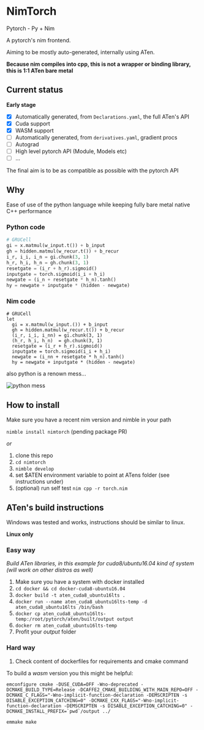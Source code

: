 # NimTorch

Pytorch - Py + Nim

A pytorch's nim frontend.

Aiming to be mostly auto-generated, internally using ATen.

**Because nim compiles into cpp, this is not a wrapper or binding library, this is 1:1 ATen bare metal**

## Current status

**Early stage**

- [x] Automatically generated, from `Declarations.yaml`, the full ATen's API
- [x] Cuda support
- [x] WASM support
- [ ] Automatically generated, from `derivatives.yaml`, gradient procs
- [ ] Autograd
- [ ] High level pytorch API (Module, Models etc)
- [ ] ...

The final aim is to be as compatible as possible with the pytorch API

## Why

Ease of use of the python language while keeping fully bare metal native C++ performance

### Python code

```python
# GRUCell
gi = x.matmul(w_input.t()) + b_input
gh = hidden.matmul(w_recur.t()) + b_recur
i_r, i_i, i_n = gi.chunk(3, 1)
h_r, h_i, h_n = gh.chunk(3, 1)
resetgate = (i_r + h_r).sigmoid()
inputgate = torch.sigmoid(i_i + h_i)
newgate = (i_n + resetgate * h_n).tanh()
hy = newgate + inputgate * (hidden - newgate)
```

### Nim code

```nimrod
# GRUCell
let
  gi = x.matmul(w_input.()) + b_input
  gh = hidden.matmul(w_recur.t()) + b_recur
  (i_r, i_i, i_nn) = gi.chunk(3, 1)
  (h_r, h_i, h_n)  = gh.chunk(3, 1)
  resetgate = (i_r + h_r).sigmoid()
  inputgate = torch.sigmoid(i_i + h_i)
  newgate = (i_nn + resetgate * h_n).tanh()
  hy = newgate + inputgate * (hidden - newgate)
```

also python is a renown mess...

![python mess](https://camo.githubusercontent.com/953249a42e8fe655a8c1fdfe80744a42b4d25723/68747470733a2f2f696d67732e786b63642e636f6d2f636f6d6963732f707974686f6e5f656e7669726f6e6d656e742e706e67)

## How to install

Make sure you have a recent nim version and nimble in your path

`nimble install nimtorch` (pending package PR)

*or*

1. clone this repo
2. `cd nimtorch`
3. `nimble develop`
4. set $ATEN environment variable to point at ATens folder (see instructions under)
5. (optional) run self test `nim cpp -r torch.nim`

## ATen's build instructions

Windows was tested and works, instructions should be similar to linux.

**Linux only**

### Easy way

*Build ATen libraries, in this example for cuda8/ubuntu16.04 kind of system (will work on other distros as well)*

1. Make sure you have a system with docker installed
2. `cd docker && cd docker-cuda8-ubuntu16.04`
3. `docker build -t aten_cuda8_ubuntu16lts .`
4. `docker run --name aten_cuda8_ubuntu16lts-temp -d aten_cuda8_ubuntu16lts /bin/bash`
5. `docker cp aten_cuda8_ubuntu16lts-temp:/root/pytorch/aten/built/output output`
6. `docker rm aten_cuda8_ubuntu16lts-temp`
7. Profit your *output* folder
  
### Hard way

1. Check content of dockerfiles for requirements and cmake command

To build a *wasm* version you this might be helpful:
```shell
emconfigure cmake -DUSE_CUDA=OFF -Wno-deprecated -DCMAKE_BUILD_TYPE=Release -DCAFFE2_CMAKE_BUILDING_WITH_MAIN_REPO=OFF -DCMAKE_C_FLAGS="-Wno-implicit-function-declaration -DEMSCRIPTEN -s DISABLE_EXCEPTION_CATCHING=0" -DCMAKE_CXX_FLAGS="-Wno-implicit-function-declaration -DEMSCRIPTEN -s DISABLE_EXCEPTION_CATCHING=0" -DCMAKE_INSTALL_PREFIX=`pwd`/output ../

emmake make
```


